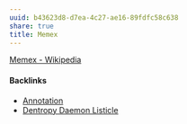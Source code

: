 ```yaml
---
uuid: b43623d8-d7ea-4c27-ae16-89fdfc58c638
share: true
title: Memex
---
```

[Memex - Wikipedia](https://en.wikipedia.org/wiki/Memex)

#### Backlinks

* [Annotation](/02313f15-9c64-4b12-9c56-383ff9adcdf3)
* [Dentropy Daemon Listicle](/15c66694-3dc9-4115-afb8-887a6e52ffea)